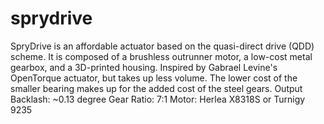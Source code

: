 # sprydrive
SpryDrive is an affordable actuator based on the quasi-direct drive (QDD) scheme. It is composed of a brushless outrunner motor, a low-cost metal gearbox, and a 3D-printed housing. Inspired by Gabrael Levine's OpenTorque actuator, but takes up less volume. The lower cost of the smaller bearing makes up for the added cost of the steel gears. Output Backlash: ~0.13 degree  Gear Ratio: 7:1  Motor: Herlea X8318S or Turnigy 9235
